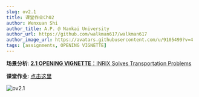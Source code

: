 ```yaml
---
slug: ov2.1
title: 课堂作业Ch02
author: Wenxuan Shi
author_title: A.P. @ Nankai University
author_url: https://github.com/walkman617/walkman617
author_image_url: https://avatars.githubusercontent.com/u/9105499?v=4
tags: [assignments, OPENING VIGNETTE]
---
```


**场景分析**: [**2.1 OPENING VIGNETTE**：INRIX Solves Transportation Problems](/docs/OpenVigntte/ov2.1)

**课堂作业**: [点击这里](http://nankai-cs.mikecrm.com/2Gn3YJq)

![ov2.1](/img/ov/ov2.1.png)